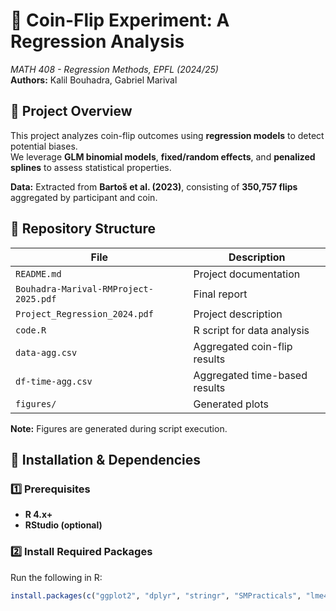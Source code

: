 # 🎯 Coin-Flip Experiment: A Regression Analysis  
*MATH 408 - Regression Methods, EPFL (2024/25)*  
**Authors:** Kalil Bouhadra, Gabriel Marival  

## 📌 Project Overview
This project analyzes coin-flip outcomes using **regression models** to detect potential biases.  
We leverage **GLM binomial models**, **fixed/random effects**, and **penalized splines** to assess statistical properties.  

**Data:** Extracted from **Bartoš et al. (2023)**, consisting of **350,757 flips** aggregated by participant and coin.

## 📂 Repository Structure

| File | Description |
|------|------------|
| `README.md` | Project documentation |
| `Bouhadra-Marival-RMProject-2025.pdf` | Final report |
| `Project_Regression_2024.pdf` | Project description |
| `code.R` | R script for data analysis |
| `data-agg.csv` | Aggregated coin-flip results |
| `df-time-agg.csv` | Aggregated time-based results |
| `figures/` | Generated plots |

**Note:** Figures are generated during script execution.

## 🔧 Installation & Dependencies

### **1️⃣ Prerequisites**
- **R 4.x+**
- **RStudio (optional)**  

### **2️⃣ Install Required Packages**
Run the following in R:  
```r
install.packages(c("ggplot2", "dplyr", "stringr", "SMPracticals", "lme4", "mgcv"))


